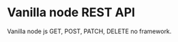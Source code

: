 # Vanilla node REST API
Vanilla node js GET, POST, PATCH, DELETE no framework.

<!-- https://www.section.io/engineering-education/a-raw-nodejs-rest-api-without-frameworks-such-as-express/ -->
